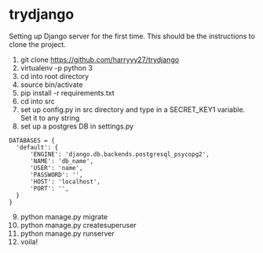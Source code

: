 # trydjango
Setting up Django server for the first time. This should be the instructions to clone the project.

1. git clone https://github.com/harryyy27/trydjango
2. virtualenv -p python 3
3. cd into root directory
4. source bin/activate
5. pip install -r requirements.txt
6. cd into src
7. set up config.py in src directory and type in a SECRET_KEY1 variable. Set it to any string
8. set up a postgres DB in settings.py
  ```
  DATABASES = {
    'default': {
        'ENGINE': 'django.db.backends.postgresql_psycopg2',
        'NAME': 'db_name',
        'USER': 'name',
        'PASSWORD': '',
        'HOST': 'localhost',
        'PORT': '',
    }
}
```
9. python manage.py migrate
10. python manage.py createsuperuser
11. python manage.py runserver
12. voila!
